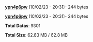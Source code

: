 [**ypn4p6pw**](/data/ypn4p6pw.txt) (10/02/23 - 20:31)- 244 bytes

[**ypn4p6pw**](/data/ypn4p6pw.txt) (10/02/23 - 20:31)- 244 bytes

**Total Datas**: 9301

**Total Size**: 62.83 MB / 62.8 MB